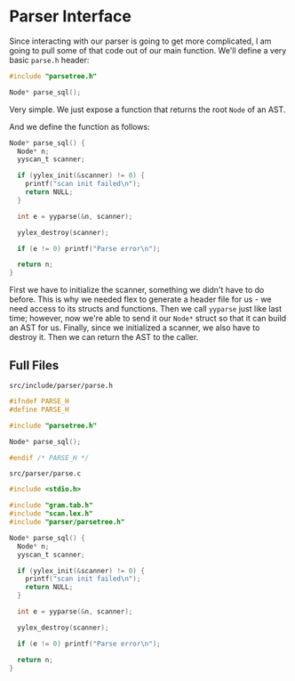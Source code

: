 # Parser Interface

Since interacting with our parser is going to get more complicated, I am going to pull some of that code out of our main function. We'll define a very basic `parse.h` header:

```c
#include "parsetree.h"

Node* parse_sql();
```

Very simple. We just expose a function that returns the root `Node` of an AST.

And we define the function as follows:

```c
Node* parse_sql() {
  Node* n;
  yyscan_t scanner;

  if (yylex_init(&scanner) != 0) {
    printf("scan init failed\n");
    return NULL;
  }

  int e = yyparse(&n, scanner);

  yylex_destroy(scanner);

  if (e != 0) printf("Parse error\n");

  return n;
}
```

First we have to initialize the scanner, something we didn't have to do before. This is why we needed flex to generate a header file for us - we need access to its structs and functions. Then we call `yyparse` just like last time; however, now we're able to send it our `Node*` struct so that it can build an AST for us. Finally, since we initialized a scanner, we also have to destroy it. Then we can return the AST to the caller.

## Full Files

`src/include/parser/parse.h`

```c
#ifndef PARSE_H
#define PARSE_H

#include "parsetree.h"

Node* parse_sql();

#endif /* PARSE_H */
```

`src/parser/parse.c`

```c
#include <stdio.h>

#include "gram.tab.h"
#include "scan.lex.h"
#include "parser/parsetree.h"

Node* parse_sql() {
  Node* n;
  yyscan_t scanner;

  if (yylex_init(&scanner) != 0) {
    printf("scan init failed\n");
    return NULL;
  }

  int e = yyparse(&n, scanner);

  yylex_destroy(scanner);

  if (e != 0) printf("Parse error\n");

  return n;
}
```